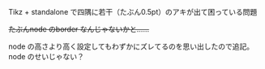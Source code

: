 Tikz + standalone で四隅に若干（たぶん0.5pt）のアキが出て困っている問題

~~たぶんnode のborder なんじゃないかと……~~

node の高さより高く設定してもわずかにズレてるのを思い出したので追記。node のせいじゃない？
